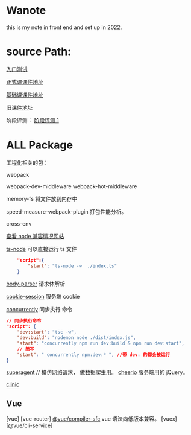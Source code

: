 # Wanote

this is my note in front end and set up in 2022.

# source Path:

[入门测试](https://applnzi6vl27059.h5.xiaoeknow.com/p/t/v1/exam/h5_evaluation/examination/review/ex_6246712456a6e_WALsc5lx/uexam_6347dd3457887_qbsNrY0BH3?content_app_id=)

[正式课课件地址](https://vgbixa7nr9.feishu.cn/drive/folder/fldcnBVdaLZMMFlsgBAlSOhVyKK)

[基础课课件地址](https://vgbixa7nr9.feishu.cn/drive/folder/fldcn2iD6t7xkDRiVH1TCcpENwb)

[旧课件地址](https://vgbixa7nr9.feishu.cn/sheets/shtcnkd1pZbpd9YguydlEh9jYBB)

阶段评测：
[阶段评测 1](https://applnzi6vl27059.h5.xiaoeknow.com/evaluation_wechat/examination/introduce/ex_63a50f8a98d1d_QDpatHV2)

# ALL Package

工程化相关的包：

webpack

webpack-dev-middleware
webpack-hot-middleware

memory-fs 将文件放到内存中

speed-measure-webpack-plugin 打包性能分析。

cross-env

[查看 node 兼容情况网站](https://node.green)

[ts-node](https://www.npmjs.com/package/ts-node) 可以直接运行 ts 文件

```json
    "script":{
        "start": "ts-node -w  ./index.ts"
    }
```

[body-parser](https://www.npmjs.com/package/body-parser) 请求体解析

[cookie-session](https://www.npmjs.com/package/cookie-session) 服务端 cookie

[concurrently](https://www.npmjs.com/package/concurrently) 同步执行 命令

```json
// 同步执行命令
"script": {
    "dev:start": "tsc -w",
    "dev:build": "nodemon node ./dist/index.js",
    "start": "concurrently npm run dev:build & npm run dev:start",
    // 简写
    "start": " concurrently npm:dev:* ", //带 dev: 的都会被运行
}
```

[superagent](https://www.npmjs.com/package/superagent) // 模仿网络请求， 做数据爬虫用。
[cheerio](https://www.npmjs.com/package/cheerio) 服务端用的 jQuery。

[clinic](https://www.npmjs.com/package/clinic)

## Vue

[vue]
[vue-router]
[@vue/compiler-sfc]() vue 语法向低版本兼容。
[vuex]
[@vue/cli-service]
